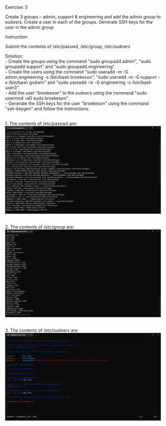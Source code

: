 Exercise: 3

Create 3 groups – admin, support & engineering and add the admin group to sudoers. 
Create a user in each of the groups. 
Generate SSH keys for the user in the admin group

Instruction:

Submit the contents of /etc/passwd, /etc/group, /etc/sudoers

Solution:
<br> - Create the groups using the command "sudo groupadd admin", "sudo groupadd support" and "sudo groupadd engineering".
<br> - Create the users using the command "sudo useradd -m -G admin,engineering -s /bin/bash broekeson", "sudo useradd -m -G support -s /bin/bash godwin" and "sudo useradd -m -G engineering -s /bin/bash user3".
<br> - Add the user "broekeson" to the sudoers using the command "sudo usermod -aG sudo broekeson".
<br> - Generate the SSH keys for the user "broekeson" using the command "ssh-keygen" and follow the instructions.

<br> 1. The contents of /etc/passwd are:
<br> ![passwd Output](passwd.png)

<br> 2. The contents of /etc/group are:
<br> ![group Output](groups.png)

<br> 3. The contents of /etc/sudoers are:
<br> ![sudoers Output](sudoers.png)
